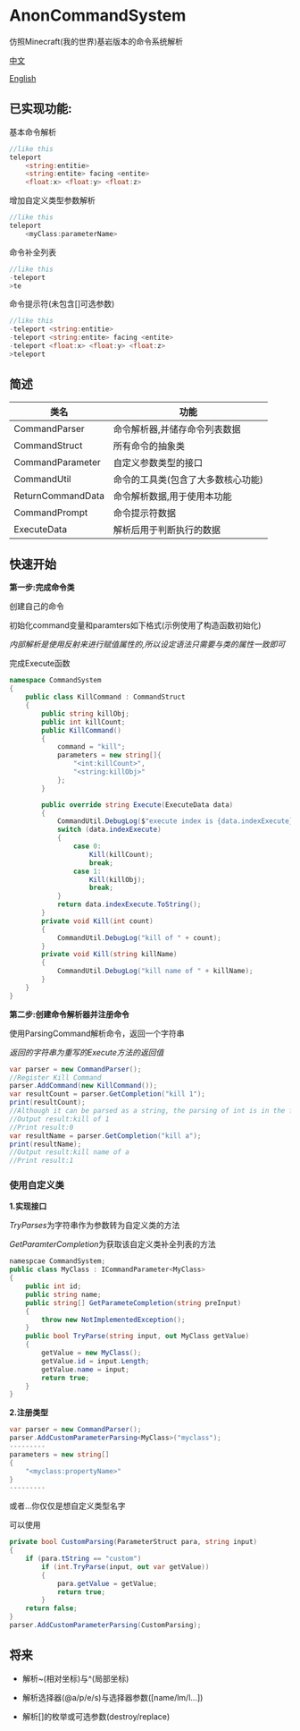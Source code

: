 # AnonCommandSystem
仿照Minecraft(我的世界)基岩版本的命令系统解析

[中文](https://github.com/Anon-K/AnonCommandSystem/README.zh.md)

[English](https://github.com/Anon-K/AnonCommandSystem/README.md)

## 已实现功能:

基本命令解析

```c#
//like this
teleport
    <string:entitie>
    <string:entite> facing <entite>
    <float:x> <float:y> <float:z>
```

增加自定义类型参数解析

```C#
//like this
teleport
    <myClass:parameterName>
```

命令补全列表

```c#
//like this
-teleport
>te
```

命令提示符(未包含[]可选参数)

```c#
//like this
-teleport <string:entitie>
-teleport <string:entite> facing <entite>
-teleport <float:x> <float:y> <float:z>
>teleport 
```

## 简述

| 类名              | 功能                               |
| ----------------- | ---------------------------------- |
| CommandParser     | 命令解析器,并储存命令列表数据      |
| CommandStruct     | 所有命令的抽象类                   |
| CommandParameter  | 自定义参数类型的接口               |
| CommandUtil       | 命令的工具类(包含了大多数核心功能) |
| ReturnCommandData | 命令解析数据,用于使用本功能        |
| CommandPrompt     | 命令提示符数据                     |
| ExecuteData       | 解析后用于判断执行的数据           |

## 快速开始

**第一步:完成命令类**

创建自己的命令

初始化command变量和paramters如下格式(示例使用了构造函数初始化)

*内部解析是使用反射来进行赋值属性的,所以设定语法只需要与类的属性一致即可*

完成Execute函数

```C#	
namespace CommandSystem
{
    public class KillCommand : CommandStruct
    {
        public string killObj;
        public int killCount;
        public KillCommand()
        {
            command = "kill";
            parameters = new string[]{
                "<int:killCount>",
                "<string:killObj>"
            };
        }

        public override string Execute(ExecuteData data)
        {
            CommandUtil.DebugLog($"execute index is {data.indexExecute},Results of the {data.resultStr}");
            switch (data.indexExecute)
            {
                case 0:
                    Kill(killCount);
                    break;
                case 1:
                    Kill(killObj);
                    break;
            }
            return data.indexExecute.ToString();
        }
        private void Kill(int count)
        {
            CommandUtil.DebugLog("kill of " + count);
        }
        private void Kill(string killName)
        {
            CommandUtil.DebugLog("kill name of " + killName);
        }
    }
}
```

**第二步:创建命令解析器并注册命令**

使用ParsingCommand解析命令，返回一个字符串

*返回的字符串为重写的Execute方法的返回值*

```C#
var parser = new CommandParser();
//Register Kill Command
parser.AddCommand(new KillCommand());
var resultCount = parser.GetCompletion("kill 1");
print(resultCount);
//Although it can be parsed as a string, the parsing of int is in the front, so the priority is higher than the latter
//Output result:kill of 1
//Print result:0
var resultName = parser.GetCompletion("kill a");
print(resultName);
//Output result:kill name of a
//Print result:1
```

### 使用自定义类

**1.实现接口**

*TryParses*为字符串作为参数转为自定义类的方法

*GetParamterCompletion*为获取该自定义类补全列表的方法

```C#
namespcae CommandSystem;
public class MyClass : ICommandParameter<MyClass>
{
    public int id;
    public string name;
    public string[] GetParameteCompletion(string preInput)
    {
        throw new NotImplementedException();
    }
    public bool TryParse(string input, out MyClass getValue)
    {
        getValue = new MyClass();
        getValue.id = input.Length;
        getValue.name = input;
        return true;
    }
}
```

**2.注册类型**

```C#	
var parser = new CommandParser();
parser.AddCustomParameterParsing<MyClass>("myclass");
---------
parameters = new string[]
{
    "<myclass:propertyName>"
}
---------
```

或者...你仅仅是想自定义类型名字

可以使用

```C#
private bool CustomParsing(ParameterStruct para, string input)
{
    if (para.tString == "custom")
        if (int.TryParse(input, out var getValue))
        {
            para.getValue = getValue;
            return true;
        }
    return false;
}
parser.AddCustomParameterParsing(CustomParsing);
```



## 将来

+ 解析~(相对坐标)与^(局部坐标)
+ 解析选择器(@a/p/e/s)与选择器参数([name/lm/l...])

+ 解析[]的枚举或可选参数(destroy/replace)
